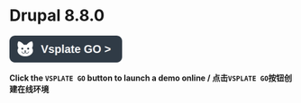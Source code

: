 # Drupal 8.8.0

<a href="https://www.vsplate.com/?docker-compose=https://github.com/vsplate/dcenvs/drupal/8.8.0"><img alt="VSPLATE GO" src="https://raw.githubusercontent.com/vsplate/images/master/vsgo_btn.png" width="200px"></a>

**Click the `VSPLATE GO` button to launch a demo online / 点击`VSPLATE GO`按钮创建在线环境**